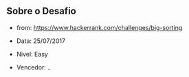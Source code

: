 ## Sobre o Desafio
 - from: https://www.hackerrank.com/challenges/big-sorting
 - Data: 25/07/2017
 - Nivel: Easy

 - Vencedor: ..